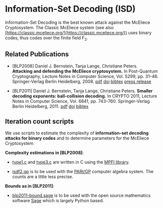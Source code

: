 # Information-Set Decoding (ISD)

Information-Set Decoding is the best known attack against the McEliece Cryptosystem.
The Classic McEliece system (see also 
[https://classic.mceliece.org/](https://classic.mceliece.org/))
uses binary codes, thus codes over the finite field
F<sub>2</sub>.


## Related Publications

* [BLP2008]
Daniel J. Bernstein, Tanja Lange, Christiane Peters.
**Attacking and defending the McEliece cryptosystem.**
In Post-Quantum Cryptography, Lecture Notes in Computer Science,
Vol. 5299, pp. 31–46. Springer-Verlag Berlin Heidelberg, 2008.
[pdf](http://eprint.iacr.org/2008/318)
[doi](http://www.springerlink.com/content/68v69185x478p53g/)
[bibtex](http://dblp.uni-trier.de/rec/bibtex/conf/pqcrypto/BernsteinLP08)
[press release](http://www.hyperelliptic.org/tanja/press/mceliece.html)

* [BLP2011] Daniel J. Bernstein, Tanja Lange, Christiane Peters. **Smaller decoding exponents: ball-collision decoding.**
In CRYPTO 2011, Lecture Notes in Computer Science, Vol. 6841, pp. 743–760. Springer-Verlag Berlin Heidelberg, 2011.
[pdf](http://eprint.iacr.org/2010/585.pdf)
[doi](http://www.springerlink.com/content/9138k05502234348/)
[bibtex](http://dblp.uni-trier.de/rec/bibtex/conf/crypto/BernsteinLP11)


## Iteration count scripts

We use scripts to estimate the complexity of
**information-set decoding attacks for binary codes** and to
determine parameters for the McEliece Cryptosystem.

**Complexity estimations in [BLP2008]**:

* [type1.c](type1.c) and [type3.c](type3.c) are written in C
  using the [MPFI library](https://gforge.inria.fr/projects/mpfi/).

* [isdf2.gp](isdf2.gp) is to be used with the
  [PARI/GP](https://pari.math.u-bordeaux.fr/) computer algebra system.
  The counts are a little less precise.

**Bounds as in [BLP2011]**:

* [blp2011-bound.sage](blp2011-bound.sage) is to be used with the
  open source mathematics software
  [Sage](https://www.sagemath.org/) which is largely Python
  based. 
